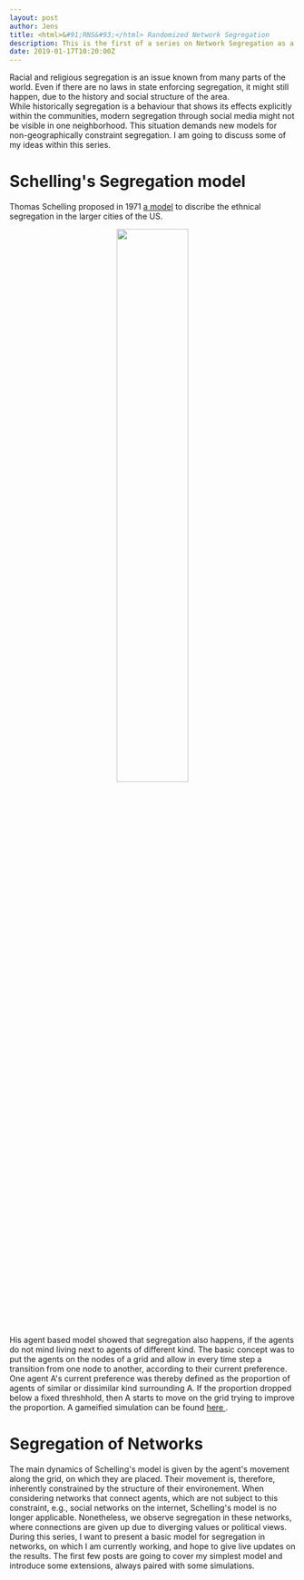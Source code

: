```yaml
---
layout: post
author: Jens
title: <html>&#91;RNS&#93;</html> Randomized Network Segregation
description: This is the first of a series on Network Segregation as a result of agent based models.
date: 2019-01-17T10:20:00Z
---
```


Racial and religious segregation is an issue known from many parts of the world. Even if there are no laws in state enforcing segregation, it might still happen, due to the history and social structure of the area.   
While historically segregation is a behaviour that shows its effects explicitly within the communities, modern segregation through social media might not be visible in one neighborhood. This situation demands new models for non-geographically constraint segregation. I am going to discuss some of my ideas within this series.


# Schelling's Segregation model

Thomas Schelling proposed in 1971 <a href="https://www.stat.berkeley.edu/~aldous/157/Papers/Schelling_Seg_Models.pdf"> a model</a> to discribe the ethnical segregation in the larger cities of the US. 
<div style="text-align:center">
<img src="{{ site.url }}/images/chicago_seg.jpg" height="50%" width="50%" />
</div>
His agent based model showed that segregation also happens, if the agents do not mind living next to agents of different kind. 
The basic concept was to put the agents on the nodes of a grid and allow in every time step a transition from one node to another, according to their current preference. 
One agent A's current preference was thereby defined as the proportion of agents of similar or dissimilar kind surrounding A. 
If the proportion dropped below a fixed threshhold, then A starts to move on the grid trying to improve the proportion.
A gameified simulation can be found <a href="https://ncase.me/polygons/"> here </a>.

# Segregation of Networks

The main dynamics of Schelling's model is given by the agent's movement along the grid, on which they are placed. Their movement is, therefore, inherently constrained by the structure of their environement.
When considering networks that connect agents, which are not subject to this constraint, e.g., social networks on the internet, Schelling's model is no longer applicable. Nonetheless, we observe segregation in these networks, where connections are given up due to diverging values or political views.
During this series, I want to present a basic model for segregation in networks, on which I am currently working, and hope to give live updates on the results. 
The first few posts are going to cover my simplest model and introduce some extensions, always paired with some simulations.  

